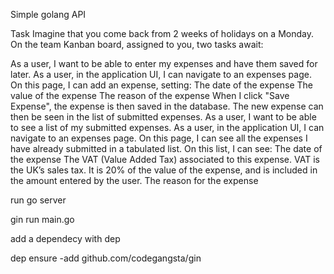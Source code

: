 Simple golang API



Task
Imagine that you come back from 2 weeks of holidays on a Monday. On the team Kanban board, assigned to you, two tasks await:

As a user, I want to be able to enter my expenses and have them saved for later. As a user, in the application UI, I can navigate to an expenses page. On this page, I can add an expense, setting: The date of the expense The value of the expense The reason of the expense When I click "Save Expense", the expense is then saved in the database. The new expense can then be seen in the list of submitted expenses.
As a user, I want to be able to see a list of my submitted expenses. As a user, in the application UI, I can navigate to an expenses page. On this page, I can see all the expenses I have already submitted in a tabulated list. On this list, I can see: The date of the expense The VAT (Value Added Tax) associated to this expense. VAT is the UK’s sales tax. It is 20% of the value of the expense, and is included in the amount entered by the user. The reason for the expense



run go server

gin run main.go


add a dependecy with dep

dep ensure -add github.com/codegangsta/gin